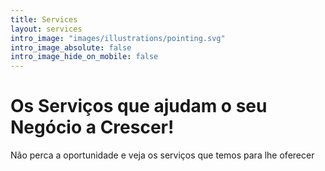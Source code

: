 ```yaml
---
title: Services
layout: services
intro_image: "images/illustrations/pointing.svg"
intro_image_absolute: false
intro_image_hide_on_mobile: false
---
```


# Os Serviços que ajudam o seu Negócio a Crescer!

Não perca a oportunidade e veja os serviços que temos para lhe oferecer
